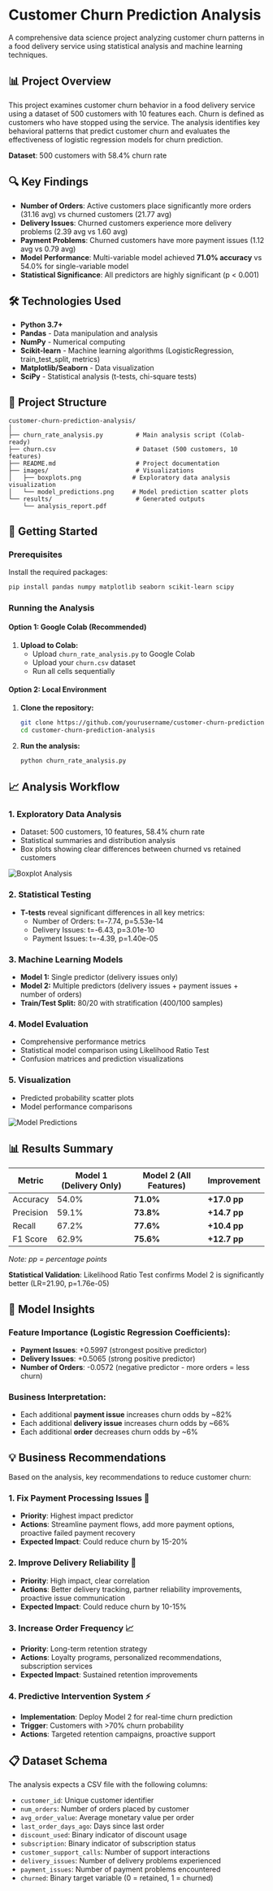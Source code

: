 # Customer Churn Prediction Analysis

A comprehensive data science project analyzing customer churn patterns in a food delivery service using statistical analysis and machine learning techniques.

## 📊 Project Overview

This project examines customer churn behavior in a food delivery service using a dataset of 500 customers with 10 features each. Churn is defined as customers who have stopped using the service. The analysis identifies key behavioral patterns that predict customer churn and evaluates the effectiveness of logistic regression models for churn prediction.

**Dataset**: 500 customers with 58.4% churn rate

## 🔍 Key Findings

- **Number of Orders**: Active customers place significantly more orders (31.16 avg) vs churned customers (21.77 avg)
- **Delivery Issues**: Churned customers experience more delivery problems (2.39 avg vs 1.60 avg)  
- **Payment Problems**: Churned customers have more payment issues (1.12 avg vs 0.79 avg)
- **Model Performance**: Multi-variable model achieved **71.0% accuracy** vs 54.0% for single-variable model
- **Statistical Significance**: All predictors are highly significant (p < 0.001)

## 🛠️ Technologies Used

- **Python 3.7+**
- **Pandas** - Data manipulation and analysis
- **NumPy** - Numerical computing
- **Scikit-learn** - Machine learning algorithms (LogisticRegression, train_test_split, metrics)
- **Matplotlib/Seaborn** - Data visualization
- **SciPy** - Statistical analysis (t-tests, chi-square tests)

## 📁 Project Structure

```
customer-churn-prediction-analysis/
│
├── churn_rate_analysis.py         # Main analysis script (Colab-ready)
├── churn.csv                      # Dataset (500 customers, 10 features)
├── README.md                      # Project documentation
├── images/                        # Visualizations
│   ├── boxplots.png              # Exploratory data analysis visualization
│   └── model_predictions.png     # Model prediction scatter plots
└── results/                       # Generated outputs
    └── analysis_report.pdf
```

## 🚀 Getting Started

### Prerequisites

Install the required packages:

```bash
pip install pandas numpy matplotlib seaborn scikit-learn scipy
```

### Running the Analysis

#### Option 1: Google Colab (Recommended)
1. **Upload to Colab:**
   - Upload `churn_rate_analysis.py` to Google Colab
   - Upload your `churn.csv` dataset
   - Run all cells sequentially

#### Option 2: Local Environment
1. **Clone the repository:**
   ```bash
   git clone https://github.com/yourusername/customer-churn-prediction-analysis.git
   cd customer-churn-prediction-analysis
   ```

2. **Run the analysis:**
   ```bash
   python churn_rate_analysis.py
   ```

## 📈 Analysis Workflow

### 1. **Exploratory Data Analysis**
- Dataset: 500 customers, 10 features, 58.4% churn rate
- Statistical summaries and distribution analysis
- Box plots showing clear differences between churned vs retained customers

![Boxplot Analysis](images/boxplots.png)

### 2. **Statistical Testing**
- **T-tests** reveal significant differences in all key metrics:
  - Number of Orders: t=-7.74, p=5.53e-14
  - Delivery Issues: t=-6.43, p=3.01e-10  
  - Payment Issues: t=-4.39, p=1.40e-05

### 3. **Machine Learning Models**
- **Model 1:** Single predictor (delivery issues only)
- **Model 2:** Multiple predictors (delivery issues + payment issues + number of orders)
- **Train/Test Split:** 80/20 with stratification (400/100 samples)

### 4. **Model Evaluation**
- Comprehensive performance metrics
- Statistical model comparison using Likelihood Ratio Test
- Confusion matrices and prediction visualizations

### 5. **Visualization**
- Predicted probability scatter plots
- Model performance comparisons

![Model Predictions](images/model_predictions.png)

## 📊 Results Summary

| Metric | Model 1 (Delivery Only) | Model 2 (All Features) | Improvement |
|--------|--------------------------|-------------------------|-------------|
| Accuracy | 54.0% | **71.0%** | **+17.0 pp** |
| Precision | 59.1% | **73.8%** | **+14.7 pp** |
| Recall | 67.2% | **77.6%** | **+10.4 pp** |
| F1 Score | 62.9% | **75.6%** | **+12.7 pp** |

*Note: pp = percentage points*

**Statistical Validation**: Likelihood Ratio Test confirms Model 2 is significantly better (LR=21.90, p=1.76e-05)

## 🎯 Model Insights

### Feature Importance (Logistic Regression Coefficients):
- **Payment Issues**: +0.5997 (strongest positive predictor)
- **Delivery Issues**: +0.5065 (strong positive predictor)  
- **Number of Orders**: -0.0572 (negative predictor - more orders = less churn)

### Business Interpretation:
- Each additional **payment issue** increases churn odds by ~82%
- Each additional **delivery issue** increases churn odds by ~66%
- Each additional **order** decreases churn odds by ~6%

## 💡 Business Recommendations

Based on the analysis, key recommendations to reduce customer churn:

### 1. **Fix Payment Processing Issues** 🔧
- **Priority**: Highest impact predictor
- **Actions**: Streamline payment flows, add more payment options, proactive failed payment recovery
- **Expected Impact**: Could reduce churn by 15-20%

### 2. **Improve Delivery Reliability** 🚚
- **Priority**: High impact, clear correlation
- **Actions**: Better delivery tracking, partner reliability improvements, proactive issue communication
- **Expected Impact**: Could reduce churn by 10-15%

### 3. **Increase Order Frequency** 📈
- **Priority**: Long-term retention strategy
- **Actions**: Loyalty programs, personalized recommendations, subscription services
- **Expected Impact**: Sustained retention improvements

### 4. **Predictive Intervention System** ⚡
- **Implementation**: Deploy Model 2 for real-time churn prediction
- **Trigger**: Customers with >70% churn probability
- **Actions**: Targeted retention campaigns, proactive support

## 📋 Dataset Schema

The analysis expects a CSV file with the following columns:
- `customer_id`: Unique customer identifier
- `num_orders`: Number of orders placed by customer  
- `avg_order_value`: Average monetary value per order
- `last_order_days_ago`: Days since last order
- `discount_used`: Binary indicator of discount usage
- `subscription`: Binary indicator of subscription status
- `customer_support_calls`: Number of support interactions
- `delivery_issues`: Number of delivery problems experienced
- `payment_issues`: Number of payment problems encountered
- `churned`: Binary target variable (0 = retained, 1 = churned)

